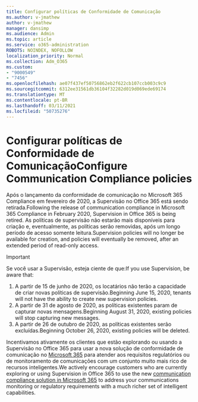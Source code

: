 ```yaml
---
title: Configurar políticas de Conformidade de Comunicação
ms.author: v-jmathew
author: v-jmathew
manager: dansimp
ms.audience: Admin
ms.topic: article
ms.service: o365-administration
ROBOTS: NOINDEX, NOFOLLOW
localization_priority: Normal
ms.collection: Adm_O365
ms.custom:
- "9000549"
- "7456"
ms.openlocfilehash: ae07f437ef50756862eb2f622cb107ccb003c9c9
ms.sourcegitcommit: 6312ee31561db36104f32282d019d069ede69174
ms.translationtype: MT
ms.contentlocale: pt-BR
ms.lasthandoff: 03/11/2021
ms.locfileid: "50735276"
---
```

# <a name="configure-communication-compliance-policies"></a><span data-ttu-id="e09ca-102">Configurar políticas de Conformidade de Comunicação</span><span class="sxs-lookup"><span data-stu-id="e09ca-102">Configure Communication Compliance policies</span></span>

<span data-ttu-id="e09ca-103">Após o lançamento da conformidade de comunicação no Microsoft 365 Compliance em fevereiro de 2020, a Supervisão no Office 365 está sendo retirada.</span><span class="sxs-lookup"><span data-stu-id="e09ca-103">Following the release of communication compliance in Microsoft 365 Compliance in February 2020, Supervision in Office 365 is being retired.</span></span> <span data-ttu-id="e09ca-104">As políticas de supervisão não estarão mais disponíveis para criação e, eventualmente, as políticas serão removidas, após um longo período de acesso somente leitura.</span><span class="sxs-lookup"><span data-stu-id="e09ca-104">Supervision policies will no longer be available for creation, and policies will eventually be removed, after an extended period of read-only access.</span></span>

> [!IMPORTANT]
> <span data-ttu-id="e09ca-105">Se você usar a Supervisão, esteja ciente de que:</span><span class="sxs-lookup"><span data-stu-id="e09ca-105">If you use Supervision, be aware that:</span></span>
>
> 1. <span data-ttu-id="e09ca-106">A partir de 15 de junho de 2020, os locatários não terão a capacidade de criar novas políticas de supervisão.</span><span class="sxs-lookup"><span data-stu-id="e09ca-106">Beginning June 15, 2020, tenants will not have the ability to create new supervision policies.</span></span>
> 2. <span data-ttu-id="e09ca-107">A partir de 31 de agosto de 2020, as políticas existentes param de capturar novas mensagens.</span><span class="sxs-lookup"><span data-stu-id="e09ca-107">Beginning August 31, 2020, existing policies will stop capturing new messages.</span></span>
> 3. <span data-ttu-id="e09ca-108">A partir de 26 de outubro de 2020, as políticas existentes serão excluídas.</span><span class="sxs-lookup"><span data-stu-id="e09ca-108">Beginning October 26, 2020, existing policies will be deleted.</span></span>

<span data-ttu-id="e09ca-109">Incentivamos ativamente os clientes que estão explorando ou usando a Supervisão no Office 365 para usar a nova solução de conformidade de comunicação no [Microsoft 365](https://go.microsoft.com/fwlink/?linkid=2128593) para atender aos requisitos regulatórios ou de monitoramento de comunicações com um conjunto muito mais rico de recursos inteligentes.</span><span class="sxs-lookup"><span data-stu-id="e09ca-109">We actively encourage customers who are currently exploring or using Supervision in Office 365 to use the new [communication compliance solution in Microsoft 365](https://go.microsoft.com/fwlink/?linkid=2128593) to address your communications monitoring or regulatory requirements with a much richer set of intelligent capabilities.</span></span>
